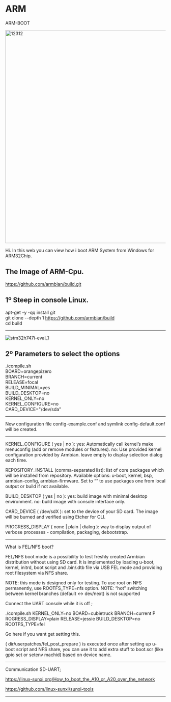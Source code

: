 # ARM
ARM-BOOT

<img width="669" alt="12312" src="https://user-images.githubusercontent.com/74788266/128608260-6a7a7d38-c716-4a00-99c9-e8a2cb1337d3.png">



Hi. In this web you can view how i boot ARM System from Windows for ARM32Chip.


The Image of ARM-Cpu.
------------------------
https://github.com/armbian/build.git


1º Steep in console Linux.
--------------------------------------------------------

apt-get -y -qq install git  
git clone --depth 1 https://github.com/armbian/build  
cd build    

--------------------------------------------------------


![stm32h747i-eval_1](https://user-images.githubusercontent.com/74788266/128599376-850917c3-2a7b-4482-8523-3efa1ee381d6.jpg)


2º  Parameters to select the options
--------------------------------------------------------

./compile.sh \
BOARD=orangepizero \
BRANCH=current \
RELEASE=focal \
BUILD_MINIMAL=yes \
BUILD_DESKTOP=no \
KERNEL_ONLY=no \
KERNEL_CONFIGURE=no \
CARD_DEVICE="/dev/sda"
__________________________________________________________

New configuration file config-example.conf and symlink config-default.conf will be created.

___________________________________________________________


KERNEL_CONFIGURE ( yes | no ):
yes: Automatically call kernel’s make menuconfig (add or remove modules or features).
no: Use provided kernel configuration provided by Armbian.
leave empty to display selection dialog each time.

REPOSITORY_INSTALL (comma-separated list): list of core packages which will be installed from repository.
Available options: u-boot, kernel, bsp, armbian-config, armbian-firmware.
Set to “” to use packages one from local output or build if not available.

BUILD_DESKTOP ( yes | no ):
yes: build image with minimal desktop environment.
no: build image with console interface only.

CARD_DEVICE ( /dev/sdX ): set to the device of your SD card. The image will be burned and verified using Etcher for CLI.

PROGRESS_DISPLAY ( none | plain | dialog ): way to display output of verbose processes - compilation, packaging, debootstrap.

________________________________________________________________________________________________________________________________________


What is FEL/NFS boot?

FEL/NFS boot mode is a possibility to test freshly created Armbian distribution without using SD card. It is implemented by loading u-boot, kernel, initrd, boot script and .bin/.dtb file via USB FEL mode and providing root filesystem via NFS share.

NOTE: this mode is designed only for testing. To use root on NFS permanently, use ROOTFS_TYPE=nfs option. NOTE: “hot” switching between kernel branches (default <-> dev/next) is not supported


Connect the UART console while it is off ;

./compile.sh 
KERNEL_ONLY=no
BOARD=cubietruck 
BRANCH=current P
ROGRESS_DISPLAY=plain 
RELEASE=jessie 
BUILD_DESKTOP=no 
ROOTFS_TYPE=fel


Go here if you want get setting this.

( dir/userpatches/fel_post_prepare ) is executed once after setting up u-boot script and NFS share, you can use it to add extra stuff to boot.scr (like gpio set or setenv machid) based on device name.
________________________________________________________________________________________


Communication SD-UART;


https://linux-sunxi.org/How_to_boot_the_A10_or_A20_over_the_network

https://github.com/linux-sunxi/sunxi-tools

___________________________________________________________________________________________________________________________


